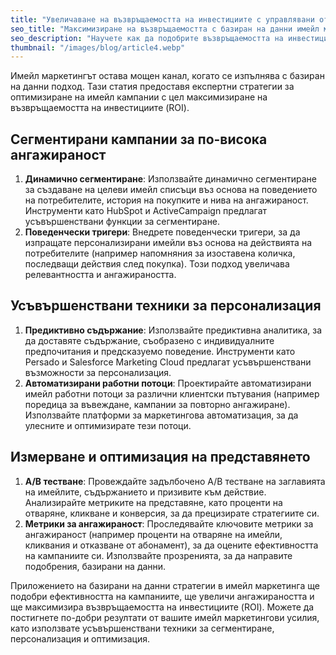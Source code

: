 ```yaml
---
title: "Увеличаване на възвръщаемостта на инвестициите с управлявани от данни имейл маркетинг стратегии"
seo_title: "Максимизиране на възвръщаемостта с базиран на данни имейл маркетинг"
seo_description: "Научете как да подобрите възвръщаемостта на инвестициите от имейл маркетинг с базирани на данни стратегии. Открийте усъвършенствани техники за сегментиране, персонализация и оптимизация за постигане на по-висока ангажираност и резултати."
thumbnail: "/images/blog/article4.webp"
---
```


Имейл маркетингът остава мощен канал, когато се изпълнява с базиран на данни подход. Тази статия предоставя експертни стратегии за оптимизиране на имейл кампании с цел максимизиране на възвръщаемостта на инвестициите (ROI).

## **Сегментирани кампании за по-висока ангажираност**

1.  **Динамично сегментиране**: Използвайте динамично сегментиране за създаване на целеви имейл списъци въз основа на поведението на потребителите, история на покупките и нива на ангажираност. Инструменти като HubSpot и ActiveCampaign предлагат усъвършенствани функции за сегментиране.
2.  **Поведенчески тригери**: Внедрете поведенчески тригери, за да изпращате персонализирани имейли въз основа на действията на потребителите (например напомняния за изоставена количка, последващи действия след покупка). Този подход увеличава релевантността и ангажираността.

## **Усъвършенствани техники за персонализация**

1.  **Предиктивно съдържание**: Използвайте предиктивна аналитика, за да доставяте съдържание, съобразено с индивидуалните предпочитания и предсказуемо поведение. Инструменти като Persado и Salesforce Marketing Cloud предлагат усъвършенствани възможности за персонализация.
2.  **Автоматизирани работни потоци**: Проектирайте автоматизирани имейл работни потоци за различни клиентски пътувания (например поредица за въвеждане, кампании за повторно ангажиране). Използвайте платформи за маркетингова автоматизация, за да улесните и оптимизирате тези потоци.

## **Измерване и оптимизация на представянето**

1.  **A/B тестване**: Провеждайте задълбочено A/B тестване на заглавията на имейлите, съдържанието и призивите към действие. Анализирайте метриките на представяне, като проценти на отваряне, кликване и конверсия, за да прецизирате стратегиите си.
2.  **Метрики за ангажираност**: Проследявайте ключовите метрики за ангажираност (например проценти на отваряне на имейли, кликвания и отказване от абонамент), за да оцените ефективността на кампаниите си. Използвайте прозренията, за да направите подобрения, базирани на данни.

Приложението на базирани на данни стратегии в имейл маркетинга ще подобри ефективността на кампаниите, ще увеличи ангажираността и ще максимизира възвръщаемостта на инвестициите (ROI). Можете да постигнете по-добри резултати от вашите имейл маркетингови усилия, като използвате усъвършенствани техники за сегментиране, персонализация и оптимизация.
